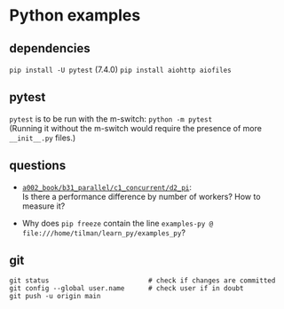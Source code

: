 # Python examples

## dependencies

`pip install -U pytest` (7.4.0)
`pip install aiohttp aiofiles`


## pytest

`pytest` is to be run with the m-switch: `python -m pytest`<br>
(Running it without the m-switch would require the presence of more `__init__.py` files.)


## questions

* [`a002_book/b31_parallel/c1_concurrent/d2_pi`](a002_book/b31_parallel/c1_concurrent/d2_pi):<br>
Is there a performance difference by number of workers? How to measure it?

* Why does `pip freeze` contain the line `examples-py @ file:///home/tilman/learn_py/examples_py`?


## git

```
git status                         # check if changes are committed
git config --global user.name      # check user if in doubt
git push -u origin main
```
